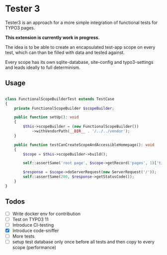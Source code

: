 # Tester 3

Tester3 is an approach for a more simple integration of functional tests for TYPO3 pages.

**This extension is currently work in progress.**

The idea is to be able to create an encapsulated test-app scope on every test, which can than be filled with data and
tested against.

Every scope has its own sqlite-database, site-config and typo3-settings and leads ideally to full determinism.

## Usage

```php

class FunctionalScopeBuilderTest extends TestCase
{
    private FunctionalScopeBuilder $scopeBuilder;

    public function setUp(): void
    {
        $this->scopeBuilder = (new FunctionalScopeBuilder())
            ->withVendorPath(__DIR__ . '/../../vendor');
    }

    public function testCanCreateScopeAndAccessibleHomepage(): void
    {
        $scope = $this->scopeBuilder->build();

        self::assertSame('root page', $scope->getRecord('pages', 1)['title']);

        $response = $scope->doServerRequest(new ServerRequest('/'));
        self::assertSame(200, $response->getStatusCode());
    }
}
```

## Todos

- [ ] Write docker env for contribution
- [ ] Test on TYPO3 11
- [ ] Introduce CI-testing
- [x] Introduce code-sniffer
- [ ] More tests
- [ ] setup test database only once before all tests and then copy to every scope (performance)